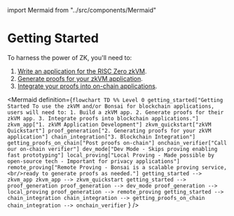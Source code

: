 import Mermaid from "../src/components/Mermaid"

# Getting Started

To harness the power of ZK, you'll need to:

1. [Write an application for the RISC Zero zkVM][zkvm-quickstart].
2. [Generate proofs for your zkVM application][bonsai-quickstart].
3. [Integrate your proofs into on-chain applications][bonsai-on-eth].

<Mermaid
  definition={`
  flowchart TD
    %% Level 0
    getting_started["Getting Started
    To use the zkVM and/or Bonsai for blockchain applications, users will need to:
    1. Build a zkVM app.
    2. Generate proofs for their zkVM app.
    3. Integrate proofs into blockchain applications."]
    zkvm_app["1. zkVM Application Development"]
        zkvm_quickstart["zkVM Quickstart"]
    proof_generation["2. Generating proofs for your zkVM application"]
    chain_integration["3. Blockchain Integration"]
        getting_proofs_on_chain["Post proofs on-chain"]
        onchain_verifier["Call our on-chain verifier"]
    dev_mode["Dev Mode
    - Skips proving enabling fast prototyping"]
    local_proving["Local Proving
    - Made possible by open-source tech
    - Important for privacy applications"]
    remote_proving["Remote Proving
    - Bonsai is a scalable proving service, <br/>ready to generate proofs as needed."]
    getting_started --> zkvm_app
        zkvm_app --> zkvm_quickstart
    getting_started --> proof_generation
            proof_generation --> dev_mode
            proof_generation --> local_proving
            proof_generation --> remote_proving
    getting_started --> chain_integration
        chain_integration --> getting_proofs_on_chain
        chain_integration --> onchain_verifier
  `
}
/>

[bonsai-on-eth]: ./blockchain-integration/bonsai-on-eth.md
[bonsai-quickstart]: ./generating-proofs/proving-options.md
[zkvm-quickstart]: ./zkvm/quickstart.md
